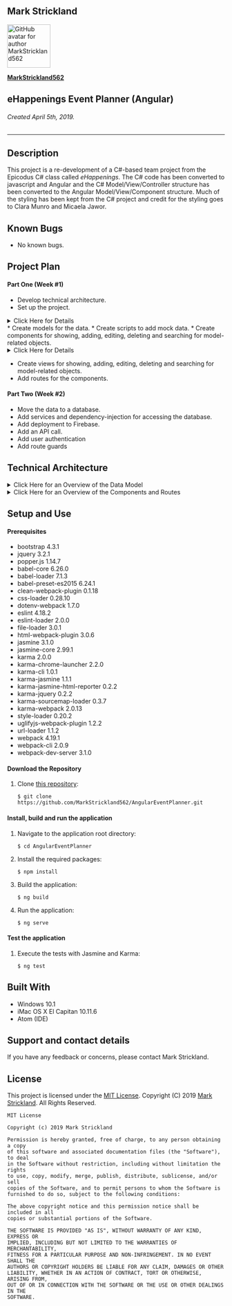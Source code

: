 ## **Mark Strickland**

[<img src="https://avatars1.githubusercontent.com/u/46455727?s=400&v=4" width=100 alt="GitHub avatar for author MarkStrickland562">](https://github.com/MarkStrickland562)

[**MarkStrickland562**](https://github.com/MarkStrickland562)

## **eHappenings Event Planner (Angular)**

###### Created April 5th, 2019.

----------

## Description
This project is a re-development of a C#-based team project from the Epicodus C# class called *eHappenings*. The C# code has been converted to javascript and Angular
and the C# Model/View/Controller structure has been converted to the Angular Model/View/Component structure.
Much of the styling has been kept from the C# project and credit for the styling goes to Clara Munro and Micaela Jawor.

## Known Bugs

* No known bugs.

## Project Plan

#### Part One (Week #1)
* Develop technical architecture.
* Set up the project.
<details>
<summary>Click Here for Details</summary>
This assumes that node is already installed, but verify with "node -v".
1) Install the required projects by executing the following commands at the bash prompt:
    $ npm install typescript -g
    $ npm install bootstrap --save
    $ apm install atom-typescript
    $ npm install -g @angular/cli@1.6.5
    $ cd desktop
    $ ng new AngularEventPlanner
    $ npm install bootstrap --save
2) Populate .gitignore with:
    node_modules/
    .DS_Store
    dist/
    .env
3) Point Angular to the installed Bootstrap node module by adding the following to .angular-cli.json in the styles array so that it looks like this:
  "styles": [
  "../node_modules/bootstrap/dist/css/bootstrap.min.css",
  "styles.css"
  ],
</details>
* Create models for the data.
* Create scripts to add mock data.
* Create components for showing, adding, editing, deleting and searching for model-related objects.
<details>
<summary>Click Here for Details</summary>
1) Create the About and Main child components by executing the following command at the bash prompt:
  $ ng generate component main
  $ ng generate component about
2) Create the Event child components by executing the following commmands at the bash prompt:
  $ ng generate component show-events
  $ ng generate component new-event
  $ ng generate component edit-event
  $ ng generate component delete-event
  $ ng generate component search-event
3) Create the Menu child components by executing the following commmands at the bash prompt:
    $ ng generate component show-menus
    $ ng generate component new-menu
    $ ng generate component edit-menu
    $ ng generate component delete-menu
    $ ng generate component search-menu
4) Create the Task child components by executing the following commmands at the bash prompt:
    $ ng generate component show-tasks
    $ ng generate component new-task
    $ ng generate component edit-task
    $ ng generate component delete-task
    $ ng generate component search-task
5) Create the MenuItem child components by executing the following commmands at the bash prompt:
    $ ng generate component show-menu-items
    $ ng generate component new-menu-item
    $ ng generate component edit-menu-item
    $ ng generate component delete-menu-item
    $ ng generate component search-menu-item
6) Create the MenuItemIngredient child components by executing the following commmands at the bash prompt:
    $ ng generate component show-menu-item-ingredients
    $ ng generate component new-menu-item-ingredient
    $ ng generate component edit-menu-item-ingredient
    $ ng generate component delete-menu-item-ingredient
    $ ng generate component search-menu-item-ingredient
</details>

* Create views for showing, adding, editing, deleting and searching for model-related objects.
* Add routes for the components.

#### Part Two (Week #2)
* Move the data to a database.
* Add services and dependency-injection for accessing the database.
* Add deployment to Firebase.
* Add an API call.
* Add user authentication
* Add route guards

## Technical Architecture

<details>
  <summary>Click Here for an Overview of the Data Model</summary>

  <table>
    <tr>
      <th>Model</th>
      <th>Properties</th>
      <th>Typescript Data Types</th>
    </tr>
    <tr>
      <td>Event</td>
      <td>eventId<br>eventName<br>eventLocation<br>menusId</td>
      <td>number<br>string<br>string<br>number</td>
    </tr>    
    <tr>
      <td>Menu</td>
      <td>menuId<br>menuTheme</td>
      <td>number<br>string</td>
    </tr>   
    <tr>
      <td>Task</td>
      <td>taskId<br>taskDescription<br>taskPlannedStartDateTime</td>
      <td>number<br>string<br>Date</td>
    </tr>
    <tr>
      <td>Menu Item</td>
      <td>menuItemId<br>menuItemDescription</td>
      <td>number<br>string</td>
    </tr>
    <tr>
      <td>Menu Item Ingredient</td>
      <td>menuItemIngredientId<br>ingredientDescription<br>menuItemsId<br>storeId</td>
      <td>number<br>string<br>number<br>number</td>
    </tr>
    <tr>
      <td>Store</td>
      <td>storeId<br>storeName</td>
      <td>number<br>string</td>
    </tr>
    <tr>
      <td>Invitee</td>
      <td>inviteeId<br>inviteeName<br>inviteeEmailAddress</td>
      <td>number<br>string<br>string</td>
    </tr>
  </table>
</details>

<details>
  <summary>Click Here for an Overview of the Components and Routes</summary>

  <table>
    <tr>
      <th>Component</th>
      <th>Router Link</th>
      <th>Route URL</th>
      <th>Description</th>
    </tr>
    <tr>
      <td>Root Component</td>
      <td>N/A</td>
      <td>http:/localhost:4200/</td>
      <td>Displays the Welcome page</td>
    </tr>
    <tr>
      <td>AboutComponent</td>
      <td>about-page</td>
      <td>http:/localhost:4200/about</td>
      <td>Displays the About page</td>
    </tr>
      <td>ShowEventsComponent</td>
      <td>show-events-page</td>
      <td>http:/localhost:4200/events</td>
      <td>Displays the list of events</td>
    </tr>
    <tr>
      <td>NewEventComponent</td>
      <td>new-event-page</td>
      <td>http:/localhost:4200/newevent</td>
      <td>Displays a form for adding a new event</td>
    </tr>
    <tr>
      <td>EditEventComponent</td>
      <td>edit-event-page</td>
      <td>http:/localhost:4200/editevent/:id</td>
      <td>Displays a form for editing an event</td>
    </tr>
    <tr>
      <td>DeleteEventComponent</td>
      <td>delete-event-page</td>
      <td>http:/localhost:4200/deleteevent/:id</td>
      <td>Responds to a button click to delete an event</td>
    </tr>
    <tr>
      <td>SearchEventComponent</td>
      <td>search-event-page</tdß>
      <td>http:/localhost:4200/searchevent</td>
      <td>Displays a form for searching for an event</td>
    </tr>
  </table>

</details>

## Setup and Use

#### Prerequisites
* bootstrap 4.3.1
* jquery 3.2.1
* popper.js 1.14.7
* babel-core 6.26.0
* babel-loader 7.1.3
* babel-preset-es2015 6.24.1
* clean-webpack-plugin 0.1.18
* css-loader 0.28.10
* dotenv-webpack 1.7.0
* eslint 4.18.2
* eslint-loader 2.0.0
* file-loader 3.0.1
* html-webpack-plugin 3.0.6
* jasmine 3.1.0
* jasmine-core 2.99.1
* karma 2.0.0
* karma-chrome-launcher 2.2.0
* karma-cli 1.0.1
* karma-jasmine 1.1.1
* karma-jasmine-html-reporter 0.2.2
* karma-jquery 0.2.2
* karma-sourcemap-loader 0.3.7
* karma-webpack 2.0.13
* style-loader 0.20.2
* uglifyjs-webpack-plugin 1.2.2
* url-loader 1.1.2
* webpack 4.19.1
* webpack-cli 2.0.9
* webpack-dev-server 3.1.0


#### Download the Repository
1. Clone [this repository](https://github.com/MarkStrickland562/AngularEventPlanner):

       $ git clone https://github.com/MarkStrickland562/AngularEventPlanner.git

#### Install, build and run the application
1. Navigate to the application root directory:

       $ cd AngularEventPlanner
2. Install the required packages:

       $ npm install
3. Build the application:

       $ ng build
4. Run the application:

       $ ng serve

#### Test the application
1. Execute the tests with Jasmine and Karma:

       $ ng test

## Built With

* Windows 10.1
* iMac OS X El Capitan 10.11.6
* Atom (IDE)

## Support and contact details

If you have any feedback or concerns, please contact Mark Strickland.

## License

This project is licensed under the [MIT License](https://opensource.org/licenses/MIT). Copyright (C) 2019 [Mark Strickland](https://github.com/MarkStrickland562). All Rights Reserved.
```
MIT License

Copyright (c) 2019 Mark Strickland

Permission is hereby granted, free of charge, to any person obtaining a copy
of this software and associated documentation files (the "Software"), to deal
in the Software without restriction, including without limitation the rights
to use, copy, modify, merge, publish, distribute, sublicense, and/or sell
copies of the Software, and to permit persons to whom the Software is
furnished to do so, subject to the following conditions:

The above copyright notice and this permission notice shall be included in all
copies or substantial portions of the Software.

THE SOFTWARE IS PROVIDED "AS IS", WITHOUT WARRANTY OF ANY KIND, EXPRESS OR
IMPLIED, INCLUDING BUT NOT LIMITED TO THE WARRANTIES OF MERCHANTABILITY,
FITNESS FOR A PARTICULAR PURPOSE AND NON-INFRINGEMENT. IN NO EVENT SHALL THE
AUTHORS OR COPYRIGHT HOLDERS BE LIABLE FOR ANY CLAIM, DAMAGES OR OTHER
LIABILITY, WHETHER IN AN ACTION OF CONTRACT, TORT OR OTHERWISE, ARISING FROM,
OUT OF OR IN CONNECTION WITH THE SOFTWARE OR THE USE OR OTHER DEALINGS IN THE
SOFTWARE.
```

